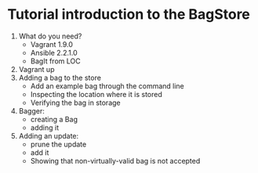 Tutorial introduction to the BagStore
=====================================

1. What do you need?
    - Vagrant 1.9.0
    - Ansible 2.2.1.0
    - BagIt from LOC
2. Vagrant up
3. Adding a bag to the store
    - Add an example bag through the command line
    - Inspecting the location where it is stored
    - Verifying the bag in storage
4. Bagger: 
    - creating a Bag
    - adding it
5. Adding an update:
    - prune the update
    - add it
    - Showing that non-virtually-valid bag is not accepted

